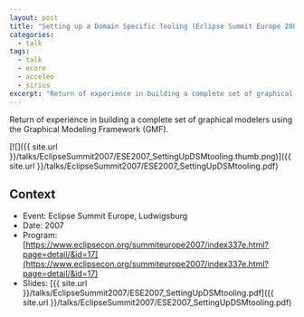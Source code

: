 ```yaml
---
layout: post
title: "Setting up a Domain Specific Tooling (Eclipse Summit Europe 2007)"
categories:
  - talk
tags:
  - talk
  - ecore
  - acceleo
  - sirius
excerpt: "Return of experience in building a complete set of graphical modelers using the Graphical Modeling Framework (GMF)."
---
```


Return of experience in building a complete set of graphical modelers using the Graphical Modeling Framework (GMF).

[![]({{ site.url }}/talks/EclipseSummit2007/ESE2007_SettingUpDSMtooling.thumb.png)]({{ site.url }}/talks/EclipseSummit2007/ESE2007_SettingUpDSMtooling.pdf)


## Context
- Event: Eclipse Summit Europe, Ludwigsburg
- Date: 2007
- Program: [https://www.eclipsecon.org/summiteurope2007/index337e.html?page=detail/&id=17](https://www.eclipsecon.org/summiteurope2007/index337e.html?page=detail/&id=17)
- Slides: [{{ site.url }}/talks/EclipseSummit2007/ESE2007_SettingUpDSMtooling.pdf]({{ site.url }}/talks/EclipseSummit2007/ESE2007_SettingUpDSMtooling.pdf)
